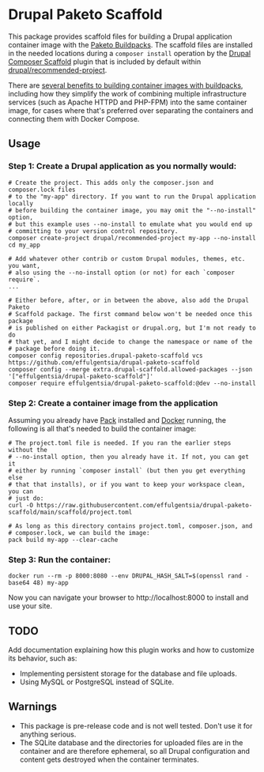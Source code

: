 # Drupal Paketo Scaffold
This package provides scaffold files for building a Drupal application container image with the [Paketo Buildpacks](https://paketo.io/). The scaffold files are installed in the needed locations during a `composer install` operation by the [Drupal Composer Scaffold](https://github.com/drupal/core-composer-scaffold) plugin that is included by default within [drupal/recommended-project](https://github.com/drupal/recommended-project).

There are [several benefits to building container images with buildpacks](https://tanzu.vmware.com/developer/blog/understanding-the-differences-between-dockerfile-and-cloud-native-buildpacks/), including how they simplify the work of combining multiple infrastructure services (such as Apache HTTPD and PHP-FPM) into the same container image, for cases where that's preferred over separating the containers and connecting them with Docker Compose.

## Usage

### Step 1: Create a Drupal application as you normally would:
```
# Create the project. This adds only the composer.json and composer.lock files
# to the "my-app" directory. If you want to run the Drupal application locally
# before building the container image, you may omit the "--no-install" option,
# but this example uses --no-install to emulate what you would end up
# committing to your version control repository.
composer create-project drupal/recommended-project my-app --no-install
cd my_app

# Add whatever other contrib or custom Drupal modules, themes, etc. you want,
# also using the --no-install option (or not) for each `composer require`.
...

# Either before, after, or in between the above, also add the Drupal Paketo
# Scaffold package. The first command below won't be needed once this package
# is published on either Packagist or drupal.org, but I'm not ready to do
# that yet, and I might decide to change the namespace or name of the
# package before doing it.
composer config repositories.drupal-paketo-scaffold vcs https://github.com/effulgentsia/drupal-paketo-scaffold
composer config --merge extra.drupal-scaffold.allowed-packages --json '["effulgentsia/drupal-paketo-scaffold"]'
composer require effulgentsia/drupal-paketo-scaffold:@dev --no-install
```

### Step 2: Create a container image from the application
Assuming you already have [Pack](https://buildpacks.io/docs/tools/pack/) installed and [Docker](https://www.docker.com/) running, the following is all that's needed to build the container image:
```
# The project.toml file is needed. If you ran the earlier steps without the
# --no-install option, then you already have it. If not, you can get it
# either by running `composer install` (but then you get everything else
# that that installs), or if you want to keep your workspace clean, you can
# just do:
curl -O https://raw.githubusercontent.com/effulgentsia/drupal-paketo-scaffold/main/scaffold/project.toml

# As long as this directory contains project.toml, composer.json, and
# composer.lock, we can build the image:
pack build my-app --clear-cache
```

### Step 3: Run the container:
```
docker run --rm -p 8000:8080 --env DRUPAL_HASH_SALT=$(openssl rand -base64 48) my-app
```

Now you can navigate your browser to http://localhost:8000 to install and use your site.

## TODO
Add documentation explaining how this plugin works and how to customize its behavior, such as:
- Implementing persistent storage for the database and file uploads.
- Using MySQL or PostgreSQL instead of SQLite.

## Warnings
- This package is pre-release code and is not well tested. Don't use it for anything serious.
- The SQLite database and the directories for uploaded files are in the container and are therefore ephemeral, so all Drupal configuration and content gets destroyed when the container terminates.
